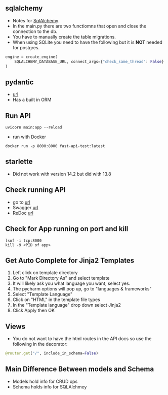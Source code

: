 ## sqlalchemy
- Notes for [SqlAlchemy](https://www.sqlalchemy.org)
- In the main.py there are two functiomns that open and close the connection to the db.
- You have to manually create the table migrations.
- When using SQLite you need to have the following but it is __NOT__ needed for postgres.
```python
engine = create_engine(
    SQLALCHEMY_DATABASE_URL, connect_args={"check_same_thread": False}
)
```
## pydantic
- [url](https://pydantic-docs.helpmanual.io)
- Has a built in ORM
## Run API
```shell script
uvicorn main:app --reload
```
- run with Docker
```shell script
docker run -p 8000:8000 fast-api-test:latest
```
## starlette
- Did not work with version 14.2 but did with 13.8
## Check running API
- go to [url](http://127.0.0.1:8000/items/5?q=somequery)
- Swagger [url](http://127.0.0.1:8000/docs)
- ReDoc [url](http://127.0.0.1:8000/redoc)
## Check for App running on port and kill
```shell script
lsof -i tcp:8000 
kill -9 <PID of app>
```
## Get Auto Complete for Jinja2 Templates
1. Left click on template directory
2. Go to "Mark Directory As" and select template
3. It will likely ask you what language you want, select yes.
4. The pycharm options will pop up, go to "languages & frameworks"
5. Select "Template Language"
6. Click on "HTML" in the template file types
7. In the "Template language" drop down select Jinja2
8. Click Apply then OK
## Views
- You do not want to have the html routes in the API docs so use the following in the decorator:
```python
@router.get("/", include_in_schema=False)
```
## Main Difference Between models and Schema
- Models hold info for CRUD ops
- Schema holds info for SQLAlchmey